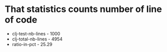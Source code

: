 # That statistics counts number of line of code
* clj-test-nb-lines - 1000
* clj-total-nb-lines - 4954
* ratio-in-pct - 25.29